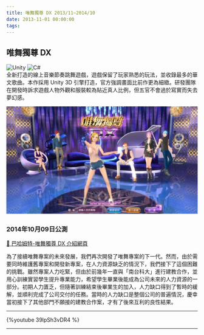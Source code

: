 ```yaml
---
title: 唯舞獨尊 DX 2013/11~2014/10
date: 2013-11-01 00:00:00
tags:
---
```


## 唯舞獨尊 DX
![Unity](https://img.shields.io/badge/unity-%23000000.svg?style=for-the-badge&logo=unity&logoColor=white) ![C#](https://img.shields.io/badge/c%23-%23239120.svg?style=for-the-badge&logo=csharp&logoColor=white)  
全新打造的線上音樂節奏跳舞遊戲，遊戲保留了玩家熟悉的玩法，並收錄最多的華文歌曲。本作採用 Unity 3D 引擎打造，官方強調畫面比前作更為細緻。研發團隊在開發時訴求遊戲人物外觀和服裝較為貼近真人比例，但五官不會過於寫實而失去夢幻感。

![唯舞獨尊 DX](../images/we_dx.jpeg)

<!-- more -->

### 2014年10月09日公測

[🔗 巴哈姆特-唯舞獨尊 DX 介紹網頁](https://acg.gamer.com.tw/acgDetail.php?s=71734)

為了接續唯舞專案的未來發展，我們再次開發了唯舞專案的下一代。然而，由於需要同時維護舊專案和開發新專案，在人力資源缺乏的情況下，我們接下了這個困難的挑戰。雖然專案人力吃緊，但由於前幾年一直與「南台科大」進行建教合作，並用心訓練實習學生提升專業能力，希望學生畢業後能成為公司未來的人力資源的一部分。初期人力匱乏，但隨著訓練結束後畢業生的加入，人力缺口得到了暫時的緩解，並順利完成了公司交付的任務。當時的人力缺口是整個公司的普遍情況，慶幸當初接下了其他部門不願接的建教合作案，才有了後來互利的良性結果。

---

{%youtube 39lpSh3vDR4 %}

---
